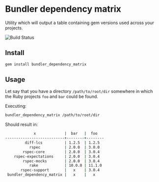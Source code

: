 # Bundler dependency matrix
Utility which will output a table containing gem versions used across your projects.

![Build Status](https://circleci.com/gh/dobrinov/bundler_dependency_matrix.svg?style=shield&circle-token=:circle-token)

## Install
```bash
gem install bundler_dependency_matrix
```

## Usage
Let say that you have a directory `/path/to/root/dir` somewhere in which the Ruby projects `foo` and `bar` could be found.

Executing:
```bash
bundler_dependency_matrix /path/to/root/dir
```

Should result in:
```bash
             x             |  bar   |  foo
---------------------------+--------+--------
         diff-lcs          | 1.2.5  | 1.2.5
           rspec           | 2.0.0  | 3.0.0
        rspec-core         | 2.0.0  | 3.0.4
    rspec-expectations     | 2.0.0  | 3.0.4
        rspec-mocks        | 2.0.0  | 3.0.4
           rake            | 10.0.0 | 11.1.0
       rspec-support       |   x    | 3.0.4
 bundler_dependency_matrix |   x    |   x
```
